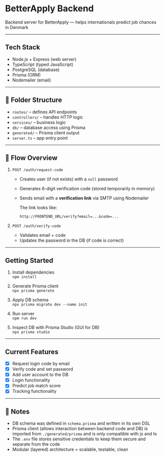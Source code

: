 # BetterApply Backend

Backend server for BetterApply — helps internationals predict job chances in Denmark

---

## Tech Stack

- Node.js + Express (web server)
- TypeScript (typed JavaScript)
- PostgreSQL (database)
- Prisma (ORM)
- Nodemailer (email)

---

## 📂 Folder Structure

- `routes/` – defines API endpoints
- `controllers/` – handles HTTP logic
- `services/` – business logic
- `db/` – database access using Prisma
- `generated/` – Prisma client output
- `server.ts` – app entry point

---

## 🔄 Flow Overview

1.  `POST /auth/request-code`

    - Creates user (if not exists) with a `null` password
    - Generates 6-digit verification code (stored temporarily in memory)
    - Sends email with a **verification link** via SMTP using Nodemailer

      The link looks like:

      `http://FRONTEND_URL/verify?email=...&code=...`

2.  `POST /auth/verify-code`
    - Validates email + code
    - Updates the password in the DB (if code is correct)

---

## Getting Started

1. Install dependencies  
   `npm install`

2. Generate Prisma client  
   `npx prisma generate`

3. Apply DB schema  
   `npx prisma migrate dev --name init`

4. Run server  
   `npm run dev`

5. Inspect DB with Prisma Studio (GUI for DB)  
   `npx prisma studio`

---

## Current Features

- [x] Request login code by email
- [x] Verify code and set password
- [x] Add user account to the DB
- [x] Login functionality
- [x] Predict job match score
- [x] Tracking functionality

---

## 📌 Notes

- DB schema was defined in `schema.prisma` and written in its own DSL
- Prisma client (allows interaction between backend code and DB) is imported from `./generated/prisma` and is only compatible with js and ts
- The `.env` file stores sensitive credentials to keep them secure and separate from the code
- Modular (layered) architecture = scalable, testable, clean
